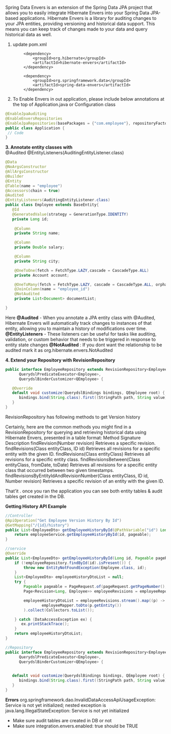 Spring Data Envers is an extension of the Spring Data JPA project that allows you to easily integrate Hibernate Envers into your Spring Data JPA-based applications. Hibernate Envers is a library for auditing changes to your JPA entities, providing versioning and historical data support. This means you can keep track of changes made to your data and query historical data as well.

1. update pom.xml
```
		<dependency>
			<groupId>org.hibernate</groupId>
			<artifactId>hibernate-envers</artifactId>
		</dependency>

		<dependency>
			<groupId>org.springframework.data</groupId>
			<artifactId>spring-data-envers</artifactId>
		</dependency>
```


2. To Enable Envers in out application, please include below annotations at the top of Application.java or Configuration class

```java
@EnableJpaAuditing
@EnableEnversRepositories
@EnableJpaRepositories(basePackages = {"com.employee"}, repositoryFactoryBeanClass = EnversRevisionRepositoryFactoryBean.class)
public class Application {
 // Code
}
   ```


**3. Annotate entity classes with**   
@Audited
@EntityListeners(AuditingEntityListener.class)

```java
@Data
@NoArgsConstructor
@AllArgsConstructor
@Builder
@Entity
@Table(name = "employee")
@Accessors(chain = true)
@Audited
@EntityListeners(AuditingEntityListener.class)
public class Employee extends BaseEntity{
   @Id
   @GeneratedValue(strategy = GenerationType.IDENTITY)
   private Long id;
 
    @Column 
    private String name;

    @Column 
    private Double salary;

    @Column 
    private String city;

    @OneToOne(fetch = FetchType.LAZY,cascade = CascadeType.ALL) 
    private Account account;

    @OneToMany(fetch = FetchType.LAZY, cascade = CascadeType.ALL, orphanRemoval = true)
    @JoinColumn(name = "employee_id")
    @NotAudited
    private List<Document> documentList;

}
```

Here 
**@Audited** -  When you annotate a JPA entity class with @Audited, Hibernate Envers will automatically track changes to instances of that entity, allowing you to maintain a history of modifications over time.
**@EntityListeners**  - These listeners can be useful for tasks like auditing, validation, or custom behavior that needs to be triggered in response to entity state changes
**@NotAudited** : If you dont want the relationship to be audited mark it as org.hibernate.envers.NotAudited


**4. Extend your Repository with RevisionRepository**

```java
public interface EmployeeRepository extends RevisionRepository<Employee, Long, Long>, JpaRepository<Employee, Long>, EmployeeRepositoryCustom,
      QuerydslPredicateExecutor<Employee>,
      QuerydslBinderCustomizer<QEmployee> {

   @Override
   default void customize(QuerydslBindings bindings, QEmployee root) {
      bindings.bind(String.class).first((StringPath path, String value) -> path.containsIgnoreCase(value));
   }
}
```


RevisionRepository has following methods to get Version history

Certainly, here are the common methods you might find in a RevisionRepository for querying and retrieving historical data using Hibernate Envers, presented in a table format:
Method Signature	Description
findRevision(Number revision)	Retrieves a specific revision.
findRevisions(Class<T> entityClass, ID id)	Retrieves all revisions for a specific entity with the given ID.
findRevisions(Class<T> entityClass)	Retrieves all revisions for a specific entity class.
findRevisionsBetween(Class<T> entityClass, fromDate, toDate)	Retrieves all revisions for a specific entity class that occurred between two given timestamps.
findRevisionsByEntityIdAndRevisionNumber(Class<T> entityClass, ID id, Number revision)	Retrieves a specific revision of an entity with the given ID.


That’it . once you ran the application you can see both entity tables & audit tables get created in the DB.



**Getting History API Example**

```java
//Controller 
@ApiOperation("Get Employee Version History By Id")
@GetMapping("/{id}/history")
public List<EmployeeDto> getEmployeeHistoryById(@PathVariable("id") Long id, Pageable pageable) {
    return employeeService.getEmployeeHistoryById(id, pageable);
}
```


```java
//service
@Override
public List<EmployeeDto> getEmployeeHistoryById(Long id, Pageable pageRequest) {
    if (!employeeRepository.findById(id).isPresent()) {
        throw new EntityNotFoundException(Employee.class, id);
    }
    List<EmployeeDto> employeeHistoryDtoList = null;
    try {
        Pageable pageable = PageRequest.of(pageRequest.getPageNumber(), pageRequest.getPageSize(), RevisionSort.desc());
        Page<Revision<Long, Employee>> employeeRevisions = employeeRepository.findRevisions(id, pageable);

        employeeHistoryDtoList = employeeRevisions.stream().map((p) ->
                employeeMapper.toDto(p.getEntity())
        ).collect(Collectors.toList());

    } catch (DataAccessException ex) {
       ex.printStackTrace();
    }
    return employeeHistoryDtoList;
}
```


```java
//Repository 
public interface EmployeeRepository extends RevisionRepository<Employee, Long, Long>, JpaRepository<Employee, Long>, EmployeeRepositoryCustom,
      QuerydslPredicateExecutor<Employee>,
      QuerydslBinderCustomizer<QEmployee> {

  
   default void customize(QuerydslBindings bindings, QEmployee root) {
      bindings.bind(String.class).first((StringPath path, String value) -> path.containsIgnoreCase(value));
   }
}
```



**Errors**
org.springframework.dao.InvalidDataAccessApiUsageException: Service is not yet initialized; nested exception is java.lang.IllegalStateException: Service is not yet initialized
-	Make sure audit tables are created in DB or not
-	Make sure integration.envers.enabled: true should be TRUE

